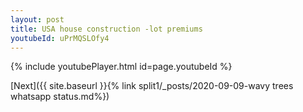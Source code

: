 ```yaml
---
layout: post
title: USA house construction -lot premiums
youtubeId: uPrMQSLOfy4
---
```


{% include youtubePlayer.html id=page.youtubeId %}

[Next]({{ site.baseurl }}{% link split1/_posts/2020-09-09-wavy trees whatsapp status.md%})
